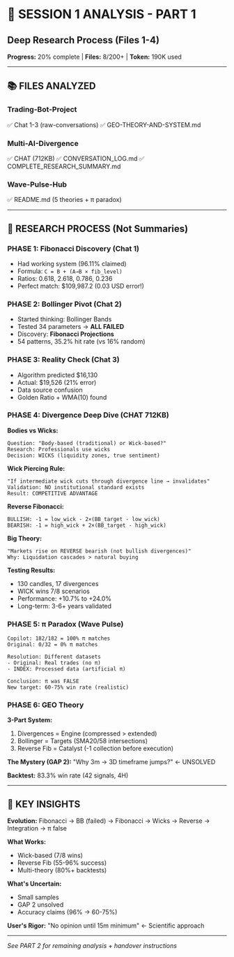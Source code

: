 # 🔬 SESSION 1 ANALYSIS - PART 1
## Deep Research Process (Files 1-4)

**Progress:** 20% complete | **Files:** 8/200+ | **Token:** 190K used

---

## 📚 FILES ANALYZED

### Trading-Bot-Project
✅ Chat 1-3 (raw-conversations)
✅ GEO-THEORY-AND-SYSTEM.md

### Multi-AI-Divergence  
✅ CHAT (712KB)
✅ CONVERSATION_LOG.md
✅ COMPLETE_RESEARCH_SUMMARY.md

### Wave-Pulse-Hub
✅ README.md (5 theories + π paradox)

---

## 🧠 RESEARCH PROCESS (Not Summaries)

### PHASE 1: Fibonacci Discovery (Chat 1)
- Had working system (96.11% claimed)
- Formula: `C = B + (A→B × fib_level)`
- Ratios: 0.618, 2.618, 0.786, 0.236
- Perfect match: $109,987.2 (0.03 USD error!)

### PHASE 2: Bollinger Pivot (Chat 2)
- Started thinking: Bollinger Bands
- Tested 34 parameters → **ALL FAILED**
- Discovery: **Fibonacci Projections**
- 54 patterns, 35.2% hit rate (vs 16% random)

### PHASE 3: Reality Check (Chat 3)  
- Algorithm predicted $16,130
- Actual: $19,526 (21% error)
- Data source confusion
- Golden Ratio + WMA(10) found

### PHASE 4: Divergence Deep Dive (CHAT 712KB)

**Bodies vs Wicks:**
```
Question: "Body-based (traditional) or Wick-based?"
Research: Professionals use wicks
Decision: WICKS (liquidity zones, true sentiment)
```

**Wick Piercing Rule:**
```
"If intermediate wick cuts through divergence line → invalidates"
Validation: NO institutional standard exists
Result: COMPETITIVE ADVANTAGE
```

**Reverse Fibonacci:**
```
BULLISH: -1 = low_wick - 2×(BB_target - low_wick)
BEARISH: -1 = high_wick + 2×(BB_target - high_wick)
```

**Big Theory:**
```
"Markets rise on REVERSE bearish (not bullish divergences)"
Why: Liquidation cascades > natural buying
```

**Testing Results:**
- 130 candles, 17 divergences
- WICK wins 7/8 scenarios
- Performance: +10.7% to +24.0%
- Long-term: 3-6+ years validated

### PHASE 5: π Paradox (Wave Pulse)
```
Copilot: 182/182 = 100% π matches
Original: 0/32 = 0% π matches

Resolution: Different datasets
- Original: Real trades (no π)
- INDEX: Processed data (artificial π)

Conclusion: π was FALSE
New target: 60-75% win rate (realistic)
```

### PHASE 6: GEO Theory
**3-Part System:**
1. Divergences = Engine (compressed > extended)
2. Bollinger = Targets (SMA20/58 intersections)
3. Reverse Fib = Catalyst (-1 collection before execution)

**The Mystery (GAP 2):**
"Why 3m → 3D timeframe jumps?" ← UNSOLVED

**Backtest:** 83.3% win rate (42 signals, 4H)

---

## 🎯 KEY INSIGHTS

**Evolution:**
Fibonacci → BB (failed) → Fibonacci → Wicks → Reverse → Integration → π false

**What Works:**
- Wick-based (7/8 wins)
- Reverse Fib (55-96% success)
- Multi-theory (80%+ backtests)

**What's Uncertain:**
- Small samples
- GAP 2 unsolved
- Accuracy claims (96% → 60-75%)

**User's Rigor:**
"No opinion until 15m minimum" ← Scientific approach

---

*See PART 2 for remaining analysis + handover instructions*